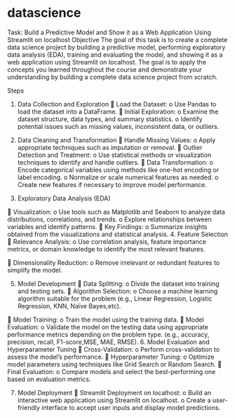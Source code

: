 # datascience

Task: Build a Predictive Model and Show it as a Web
Application Using Streamlit on localhost
Objective
The goal of this task is to create a complete data science project by building a
predictive model, performing exploratory data analysis (EDA), training and
evaluating the model, and showing it as a web application using Streamlit on
localhost. The goal is to apply the concepts you learned throughout the course and
demonstrate your understanding by building a complete data science project from
scratch.

Steps
1. Data Collection and Exploration
 Load the Dataset:
o Use Pandas to load the dataset into a DataFrame.
 Initial Exploration:
o Examine the dataset structure, data types, and summary statistics.
o Identify potential issues such as missing values, inconsistent data, or
outliers.

2. Data Cleaning and Transformation
 Handle Missing Values:
o Apply appropriate techniques such as imputation or removal.
 Outlier Detection and Treatment:
o Use statistical methods or visualization techniques to identify and
handle outliers.
 Data Transformation:
o Encode categorical variables using methods like one-hot encoding or
label encoding.
o Normalize or scale numerical features as needed.
o Create new features if necessary to improve model performance.

3. Exploratory Data Analysis (EDA)

 Visualization:
o Use tools such as Matplotlib and Seaborn to analyze data
distributions, correlations, and trends.
o Explore relationships between variables and identify patterns.
 Key Findings:
o Summarize insights obtained from the visualizations and statistical
analysis.
4. Feature Selection
 Relevance Analysis:
o Use correlation analysis, feature importance metrics, or domain
knowledge to identify the most relevant features.

 Dimensionality Reduction:
o Remove irrelevant or redundant features to simplify the model.

5. Model Development
 Data Splitting:
o Divide the dataset into training and testing sets.
 Algorithm Selection:
o Choose a machine learning algorithm suitable for the problem (e.g.,
Linear Regression, Logistic Regression, KNN, Naïve Bayes,etc).

 Model Training:
o Train the model using the training data.
 Model Evaluation:
o Validate the model on the testing data using appropriate performance
metrics depending on the problem type. (e.g., accuracy, precision,
recall, F1-score,MSE, MAE, RMSE).
6. Model Evaluation and Hyperparameter Tuning
 Cross-Validation:
o Perform cross-validation to assess the model’s performance.
 Hyperparameter Tuning:
o Optimize model parameters using techniques like Grid Search or
Random Search.
 Final Evaluation:
o Compare models and select the best-performing one based on
evaluation metrics.

7. Model Deployment
 Streamlit Deployment on localhost:
o Build an interactive web application using Streamlit on localhost.
o Create a user-friendly interface to accept user inputs and display
model predictions.
